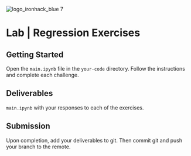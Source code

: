 ![logo_ironhack_blue 7](https://user-images.githubusercontent.com/23629340/40541063-a07a0a8a-601a-11e8-91b5-2f13e4e6b441.png)

# Lab | Regression Exercises

## Getting Started

Open the `main.ipynb` file in the `your-code` directory. Follow the instructions and complete each challenge.

## Deliverables

`main.ipynb` with your responses to each of the exercises.

## Submission

Upon completion, add your deliverables to git. Then commit git and push your branch to the remote.